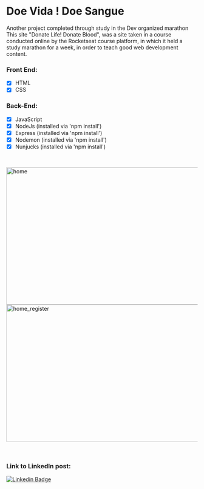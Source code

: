 # Doe Vida ! Doe Sangue

Another project completed through study in the Dev organized marathon
This site "Donate Life! Donate Blood", was a site taken in a course conducted online by the Rocketseat course platform, in which it held a study marathon for a week, in order to teach good web development content.

### Front End:
- [x] HTML
- [x] CSS

### Back-End:
- [x] JavaScript
- [x] NodeJs (installed via 'npm install')
- [x] Express (installed via 'npm install')
- [x] Nodemon (installed via 'npm install')
- [x] Nunjucks (installed via 'npm install')

<br/>

<a data-flickr-embed="true" href="https://www.flickr.com/photos/190690980@N06/50796426908/in/dateposted-public/" title="home"><img src="https://live.staticflickr.com/65535/50796426908_b310af05c4_z.jpg" width="640" height="361" alt="home"></a>
<a data-flickr-embed="true" href="https://www.flickr.com/photos/190690980@N06/50797178111/in/dateposted-public/" title="home_register"><img src="https://live.staticflickr.com/65535/50797178111_abc3624951_z.jpg" width="640" height="361" alt="home_register"></a>

<br/>

### Link to LinkedIn post:
[![Linkedin Badge](https://img.shields.io/badge/-Lucas%20Anselmo-6633cc?style=flat-square&logo=Linkedin&logoColor=white&link=)](https://www.linkedin.com/posts/lucas-anselmo-moraes-da-silva-543636161_nodejs-javascript-html-activity-6655220743544066049-MFpT)
